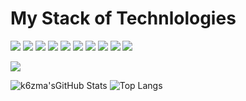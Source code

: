 # My Stack of Technlologies

<img src="https://img.shields.io/badge/PYTHON-black?style=for-the-badge&logo=python&logoColor=gold"/> <img src="https://img.shields.io/badge/PYTORCH-black?style=for-the-badge&logo=PyTorch&logoColor=orange"/> <img src="https://img.shields.io/badge/TensorFLow-black?style=for-the-badge&logo=TensorFlow&logoColor=orange"/> <img src="https://img.shields.io/badge/HTML-black?style=for-the-badge&logo=html5&logoColor=orange"/> <img src="https://img.shields.io/badge/CSS-black?style=for-the-badge&logo=css3&logoColor=blue"/> <img src="https://img.shields.io/badge/JavaScript-black?style=for-the-badge&logo=javascript&logoColor=yelow"/> <img src="https://img.shields.io/badge/JUPYTER-black?style=for-the-badge&logo=jupyter&logoColor=orange"/> <img src="https://img.shields.io/badge/DOCKER-black?style=for-the-badge&logo=docker&logoColor=blue"/> <img src="https://img.shields.io/badge/LINUX-black?style=for-the-badge&logo=linux&logoColor=yellow"/> <img src="https://img.shields.io/badge/GIT-black?style=for-the-badge&logo=git&logoColor=orange"/>

<img src="https://www.codewars.com/users/k6zma/badges/large?logo=false">

![k6zma'sGitHub Stats](https://github-readme-stats.vercel.app/api?username=k6zma&theme=radical)
![Top Langs](https://github-readme-stats.vercel.app/api/top-langs/?username=k6zma&theme=radical)
